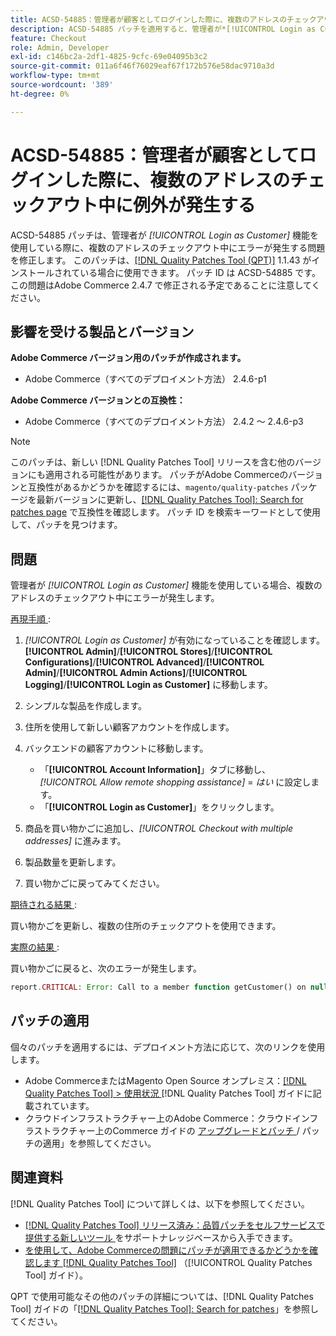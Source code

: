 ```yaml
---
title: ACSD-54885：管理者が顧客としてログインした際に、複数のアドレスのチェックアウト中に例外が発生する
description: ACSD-54885 パッチを適用すると、管理者が*[!UICONTROL Login as Customer]*機能を使用している際に、複数のアドレスのチェックアウト中にエラーが発生するAdobe Commerceの問題を修正できます。
feature: Checkout
role: Admin, Developer
exl-id: c146bc2a-2df1-4825-9cfc-69e04095b3c2
source-git-commit: 011a6f46f76029eaf67f172b576e58dac9710a3d
workflow-type: tm+mt
source-wordcount: '389'
ht-degree: 0%

---
```


# ACSD-54885：管理者が顧客としてログインした際に、複数のアドレスのチェックアウト中に例外が発生する

ACSD-54885 パッチは、管理者が *[!UICONTROL Login as Customer]* 機能を使用している際に、複数のアドレスのチェックアウト中にエラーが発生する問題を修正します。 このパッチは、[[!DNL Quality Patches Tool (QPT)]](https://experienceleague.adobe.com/en/docs/commerce-operations/tools/quality-patches-tool/quality-patches-tool-to-self-serve-quality-patches) 1.1.43 がインストールされている場合に使用できます。 パッチ ID は ACSD-54885 です。 この問題はAdobe Commerce 2.4.7 で修正される予定であることに注意してください。

## 影響を受ける製品とバージョン

**Adobe Commerce バージョン用のパッチが作成されます。**

* Adobe Commerce（すべてのデプロイメント方法） 2.4.6-p1

**Adobe Commerce バージョンとの互換性：**

* Adobe Commerce（すべてのデプロイメント方法） 2.4.2 ～ 2.4.6-p3

>[!NOTE]
>
>このパッチは、新しい [!DNL Quality Patches Tool] リリースを含む他のバージョンにも適用される可能性があります。 パッチがAdobe Commerceのバージョンと互換性があるかどうかを確認するには、`magento/quality-patches` パッケージを最新バージョンに更新し、[[!DNL Quality Patches Tool]: Search for patches page](https://experienceleague.adobe.com/tools/commerce-quality-patches/index.html) で互換性を確認します。 パッチ ID を検索キーワードとして使用して、パッチを見つけます。

## 問題

管理者が *[!UICONTROL Login as Customer]* 機能を使用している場合、複数のアドレスのチェックアウト中にエラーが発生します。

<u> 再現手順 </u>:

1. *[!UICONTROL Login as Customer]* が有効になっていることを確認します。 **[!UICONTROL Admin]**/**[!UICONTROL Stores]**/**[!UICONTROL Configurations]**/**[!UICONTROL Advanced]**/**[!UICONTROL Admin]**/**[!UICONTROL Admin Actions]**/**[!UICONTROL Logging]**/**[!UICONTROL Login as Customer]** に移動します。
1. シンプルな製品を作成します。
1. 住所を使用して新しい顧客アカウントを作成します。
1. バックエンドの顧客アカウントに移動します。

   * 「**[!UICONTROL Account Information]**」タブに移動し、*[!UICONTROL Allow remote shopping assistance]* = *はい* に設定します。
   * 「**[!UICONTROL Login as Customer]**」をクリックします。

1. 商品を買い物かごに追加し、*[!UICONTROL Checkout with multiple addresses]* に進みます。
1. 製品数量を更新します。
1. 買い物かごに戻ってみてください。

<u> 期待される結果 </u>:

買い物かごを更新し、複数の住所のチェックアウトを使用できます。

<u> 実際の結果 </u>:

買い物かごに戻ると、次のエラーが発生します。

```PHP
report.CRITICAL: Error: Call to a member function getCustomer() on null in magento2ee/app/code/Magento/LoginAsCustomerLogging/Observer/LogUpdateQtyObserver.php:88
```

## パッチの適用

個々のパッチを適用するには、デプロイメント方法に応じて、次のリンクを使用します。

* Adobe CommerceまたはMagento Open Source オンプレミス：[[!DNL Quality Patches Tool] > 使用状況 ](/help/tools/quality-patches-tool/usage.md) [!DNL Quality Patches Tool] ガイドに記載されています。
* クラウドインフラストラクチャー上のAdobe Commerce：クラウドインフラストラクチャー上のCommerce ガイドの [ アップグレードとパッチ ](https://experienceleague.adobe.com/docs/commerce-cloud-service/user-guide/develop/upgrade/apply-patches.html)/ パッチの適用」を参照してください。

## 関連資料

[!DNL Quality Patches Tool] について詳しくは、以下を参照してください。

* [[!DNL Quality Patches Tool]  リリース済み：品質パッチをセルフサービスで提供する新しいツール ](https://experienceleague.adobe.com/en/docs/commerce-operations/tools/quality-patches-tool/quality-patches-tool-to-self-serve-quality-patches) をサポートナレッジベースから入手できます。
* [ を使用して、Adobe Commerceの問題にパッチが適用できるかどうかを確認します  [!DNL Quality Patches Tool]](/help/tools/quality-patches-tool/patches-available-in-qpt/check-patch-for-magento-issue-with-magento-quality-patches.md) （[!UICONTROL Quality Patches Tool] ガイド）。


QPT で使用可能なその他のパッチの詳細については、[!DNL Quality Patches Tool] ガイドの「[[!DNL Quality Patches Tool]: Search for patches](https://experienceleague.adobe.com/tools/commerce-quality-patches/index.html)」を参照してください。
